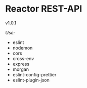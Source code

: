 # Reactor REST-API

v1.0.1

_Use:_

- eslint
- nodemon
- cors
- cross-env
- express
- morgan
- eslint-config-prettier
- eslint-plugin-json
